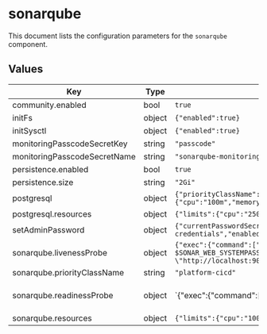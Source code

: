 # sonarqube

This document lists the configuration parameters for the `sonarqube` component.

## Values

| Key | Type | Default | Description |
|-----|------|---------|-------------|
| community.enabled | bool | `true` |  |
| initFs | object | `{"enabled":true}` | Required initContainer to set filesystem permissions. |
| initSysctl | object | `{"enabled":true}` | Required initContainer to set kernel parameters for Elasticsearch. |
| monitoringPasscodeSecretKey | string | `"passcode"` |  |
| monitoringPasscodeSecretName | string | `"sonarqube-monitoring-passcode"` | Monitoring passcode from Vault ExternalSecret. |
| persistence.enabled | bool | `true` |  |
| persistence.size | string | `"2Gi"` | Minimal size for a demo environment. |
| postgresql | object | `{"priorityClassName":"platform-cicd","resources":{"limits":{"cpu":"250m","memory":"256Mi"},"requests":{"cpu":"100m","memory":"128Mi"}}}` | Configuration for the bundled PostgreSQL database. |
| postgresql.resources | object | `{"limits":{"cpu":"250m","memory":"256Mi"},"requests":{"cpu":"100m","memory":"128Mi"}}` | Resource requests and limits for the PostgreSQL pod. |
| setAdminPassword | object | `{"currentPasswordSecretKey":"currentPassword","currentPasswordSecretName":"sonarqube-admin-credentials","enabled":true,"passwordSecretKey":"password","passwordSecretName":"sonarqube-admin-credentials"}` | Admin password from Vault ExternalSecret. |
| sonarqube.livenessProbe | object | `{"exec":{"command":["sh","-c","wget --no-proxy --quiet -O /dev/null --timeout=1 --header=\"X-Sonar-Passcode: $SONAR_WEB_SYSTEMPASSCODE\" \"http://localhost:9000/api/system/liveness\""]},"failureThreshold":6,"initialDelaySeconds":60,"periodSeconds":30,"timeoutSeconds":1}` | Liveness probe to check if the SonarQube server is running. |
| sonarqube.priorityClassName | string | `"platform-cicd"` |  |
| sonarqube.readinessProbe | object | `{"exec":{"command":["sh","-c","if curl -s -f http://localhost:9000/api/system/status | grep -q -e '\"status\":\"UP\"' -e '\"status\":\"DB_MIGRATION_NEEDED\"' -e '\"status\":\"DB_MIGRATION_RUNNING\"'; then exit 0 fi exit 1"]},"failureThreshold":6,"initialDelaySeconds":60,"periodSeconds":30,"timeoutSeconds":1}` | Readiness probe to check if the SonarQube server is ready to accept traffic. |
| sonarqube.resources | object | `{"limits":{"cpu":"1000m","memory":"1.5Gi"},"requests":{"cpu":"250m","memory":"1Gi"}}` | Resource requests and limits for the SonarQube server. |